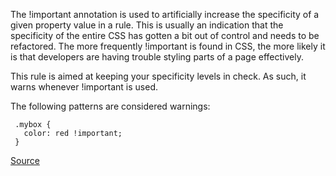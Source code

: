 The !important annotation is used to artificially increase the specificity of a given property value in a rule.
This is usually an indication that the specificity of the entire CSS has gotten a bit out of control and needs to be refactored.
The more frequently !important is found in CSS, the more likely it is that developers are having trouble styling parts of a page effectively.


This rule is aimed at keeping your specificity levels in check. As such, it warns whenever !important is used.

The following patterns are considered warnings:

     .mybox {
       color: red !important;
     }

[Source](https://github.com/CSSLint/csslint/wiki/Disallow-%21important)
      